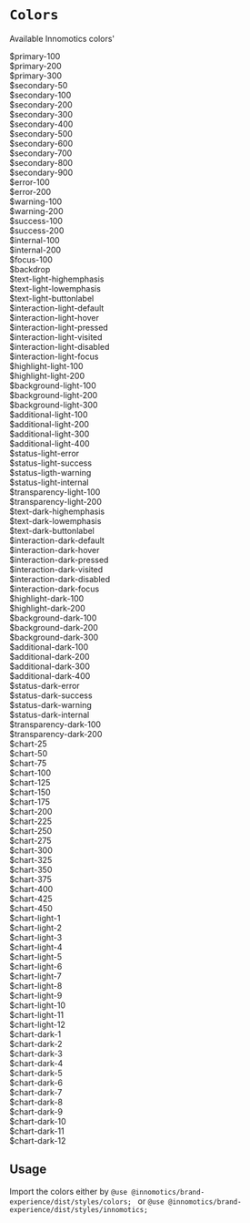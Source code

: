 # `Colors`
 Available Innomotics colors'

<div className='color-wrapper'>
<div className="color-item light"><div id="colorcube" style={{"backgroundColor": "#e1f000" }}></div><div id="name">$primary-100</div></div>
<div className="color-item light"><div id="colorcube" style={{"backgroundColor": "#08191f" }}></div><div id="name">$primary-200</div></div>
<div className="color-item light"><div id="colorcube" style={{"backgroundColor": "#ffffff" }}></div><div id="name">$primary-300</div></div>
<div className="color-item light"><div id="colorcube" style={{"backgroundColor": "#f1f4f6" }}></div><div id="name">$secondary-50</div></div>
<div className="color-item light"><div id="colorcube" style={{"backgroundColor": "#e4eaed" }}></div><div id="name">$secondary-100</div></div>
<div className="color-item light"><div id="colorcube" style={{"backgroundColor": "#cad5da" }}></div><div id="name">$secondary-200</div></div>
<div className="color-item light"><div id="colorcube" style={{"backgroundColor": "#b2c1c7" }}></div><div id="name">$secondary-300</div></div>
<div className="color-item light"><div id="colorcube" style={{"backgroundColor": "#9aacb4" }}></div><div id="name">$secondary-400</div></div>
<div className="color-item light"><div id="colorcube" style={{"backgroundColor": "#83979f" }}></div><div id="name">$secondary-500</div></div>
<div className="color-item light"><div id="colorcube" style={{"backgroundColor": "#6d818a" }}></div><div id="name">$secondary-600</div></div>
<div className="color-item light"><div id="colorcube" style={{"backgroundColor": "#566b73" }}></div><div id="name">$secondary-700</div></div>
<div className="color-item light"><div id="colorcube" style={{"backgroundColor": "#40545b" }}></div><div id="name">$secondary-800</div></div>
<div className="color-item light"><div id="colorcube" style={{"backgroundColor": "#2a3b40" }}></div><div id="name">$secondary-900</div></div>
<div className="color-item light"><div id="colorcube" style={{"backgroundColor": "#f68181" }}></div><div id="name">$error-100</div></div>
<div className="color-item light"><div id="colorcube" style={{"backgroundColor": "#cb0e0e" }}></div><div id="name">$error-200</div></div>
<div className="color-item light"><div id="colorcube" style={{"backgroundColor": "#ff853f" }}></div><div id="name">$warning-100</div></div>
<div className="color-item light"><div id="colorcube" style={{"backgroundColor": "#e96401" }}></div><div id="name">$warning-200</div></div>
<div className="color-item light"><div id="colorcube" style={{"backgroundColor": "#4ed69b" }}></div><div id="name">$success-100</div></div>
<div className="color-item light"><div id="colorcube" style={{"backgroundColor": "#007f57" }}></div><div id="name">$success-200</div></div>
<div className="color-item light"><div id="colorcube" style={{"backgroundColor": "#ddabff" }}></div><div id="name">$internal-100</div></div>
<div className="color-item light"><div id="colorcube" style={{"backgroundColor": "#c263ed" }}></div><div id="name">$internal-200</div></div>
<div className="color-item light"><div id="colorcube" style={{"backgroundColor": "#1491eb" }}></div><div id="name">$focus-100</div></div>
<div className="color-item light"><div id="colorcube" style={{"backgroundColor": "#00000099" }}></div><div id="name">$backdrop</div></div>
<div className="color-item light"><div id="colorcube" style={{"backgroundColor": "#08191f" }}></div><div id="name">$text-light-highemphasis</div></div>
<div className="color-item light"><div id="colorcube" style={{"backgroundColor": "#40545b" }}></div><div id="name">$text-light-lowemphasis</div></div>
<div className="color-item light"><div id="colorcube" style={{"backgroundColor": "#ffffff" }}></div><div id="name">$text-light-buttonlabel</div></div>
<div className="color-item light"><div id="colorcube" style={{"backgroundColor": "#08191f" }}></div><div id="name">$interaction-light-default</div></div>
<div className="color-item light"><div id="colorcube" style={{"backgroundColor": "#40545b" }}></div><div id="name">$interaction-light-hover</div></div>
<div className="color-item light"><div id="colorcube" style={{"backgroundColor": "#2a3b40" }}></div><div id="name">$interaction-light-pressed</div></div>
<div className="color-item light"><div id="colorcube" style={{"backgroundColor": "#40545b" }}></div><div id="name">$interaction-light-visited</div></div>
<div className="color-item light"><div id="colorcube" style={{"backgroundColor": "#9aacb4" }}></div><div id="name">$interaction-light-disabled</div></div>
<div className="color-item light"><div id="colorcube" style={{"backgroundColor": "#1491eb" }}></div><div id="name">$interaction-light-focus</div></div>
<div className="color-item light"><div id="colorcube" style={{"backgroundColor": "#08191f" }}></div><div id="name">$highlight-light-100</div></div>
<div className="color-item light"><div id="colorcube" style={{"backgroundColor": "#e1f000" }}></div><div id="name">$highlight-light-200</div></div>
<div className="color-item light"><div id="colorcube" style={{"backgroundColor": "#e1f000" }}></div><div id="name">$background-light-100</div></div>
<div className="color-item light"><div id="colorcube" style={{"backgroundColor": "#ffffff" }}></div><div id="name">$background-light-200</div></div>
<div className="color-item light"><div id="colorcube" style={{"backgroundColor": "#f1f4f6" }}></div><div id="name">$background-light-300</div></div>
<div className="color-item light"><div id="colorcube" style={{"backgroundColor": "#e4eaed" }}></div><div id="name">$additional-light-100</div></div>
<div className="color-item light"><div id="colorcube" style={{"backgroundColor": "#cad5da" }}></div><div id="name">$additional-light-200</div></div>
<div className="color-item light"><div id="colorcube" style={{"backgroundColor": "#9aacb4" }}></div><div id="name">$additional-light-300</div></div>
<div className="color-item light"><div id="colorcube" style={{"backgroundColor": "#2a3b40" }}></div><div id="name">$additional-light-400</div></div>
<div className="color-item light"><div id="colorcube" style={{"backgroundColor": "#cb0e0e" }}></div><div id="name">$status-light-error</div></div>
<div className="color-item light"><div id="colorcube" style={{"backgroundColor": "#007f57" }}></div><div id="name">$status-light-success</div></div>
<div className="color-item light"><div id="colorcube" style={{"backgroundColor": "#e96401" }}></div><div id="name">$status-ligth-warning</div></div>
<div className="color-item light"><div id="colorcube" style={{"backgroundColor": "#c263ed" }}></div><div id="name">$status-light-internal</div></div>
<div className="color-item light"><div id="colorcube" style={{"backgroundColor": "#08191f" ,"opacity": "0.05"}}></div><div id="name">$transparency-light-100</div></div>
<div className="color-item light"><div id="colorcube" style={{"backgroundColor": "#08191f" ,"opacity": "0.2"}}></div><div id="name">$transparency-light-200</div></div>
<div className="color-item dark"><div id="colorcube" style={{"backgroundColor": "#ffffff" }}></div><div id="name">$text-dark-highemphasis</div></div>
<div className="color-item dark"><div id="colorcube" style={{"backgroundColor": "#b2c1c7" }}></div><div id="name">$text-dark-lowemphasis</div></div>
<div className="color-item dark"><div id="colorcube" style={{"backgroundColor": "#08191f" }}></div><div id="name">$text-dark-buttonlabel</div></div>
<div className="color-item dark"><div id="colorcube" style={{"backgroundColor": "#ffffff" }}></div><div id="name">$interaction-dark-default</div></div>
<div className="color-item dark"><div id="colorcube" style={{"backgroundColor": "#9aacb4" }}></div><div id="name">$interaction-dark-hover</div></div>
<div className="color-item dark"><div id="colorcube" style={{"backgroundColor": "#83979f" }}></div><div id="name">$interaction-dark-pressed</div></div>
<div className="color-item dark"><div id="colorcube" style={{"backgroundColor": "#b2c1c7" }}></div><div id="name">$interaction-dark-visited</div></div>
<div className="color-item dark"><div id="colorcube" style={{"backgroundColor": "#9aacb4" }}></div><div id="name">$interaction-dark-disabled</div></div>
<div className="color-item dark"><div id="colorcube" style={{"backgroundColor": "#1491eb" }}></div><div id="name">$interaction-dark-focus</div></div>
<div className="color-item dark"><div id="colorcube" style={{"backgroundColor": "#e1f000" }}></div><div id="name">$highlight-dark-100</div></div>
<div className="color-item dark"><div id="colorcube" style={{"backgroundColor": "#08191f" }}></div><div id="name">$highlight-dark-200</div></div>
<div className="color-item dark"><div id="colorcube" style={{"backgroundColor": "#e1f000" }}></div><div id="name">$background-dark-100</div></div>
<div className="color-item dark"><div id="colorcube" style={{"backgroundColor": "#08191f" }}></div><div id="name">$background-dark-200</div></div>
<div className="color-item dark"><div id="colorcube" style={{"backgroundColor": "#f1f4f6" }}></div><div id="name">$background-dark-300</div></div>
<div className="color-item dark"><div id="colorcube" style={{"backgroundColor": "#e4eaed" }}></div><div id="name">$additional-dark-100</div></div>
<div className="color-item dark"><div id="colorcube" style={{"backgroundColor": "#40545b" }}></div><div id="name">$additional-dark-200</div></div>
<div className="color-item dark"><div id="colorcube" style={{"backgroundColor": "#9aacb4" }}></div><div id="name">$additional-dark-300</div></div>
<div className="color-item dark"><div id="colorcube" style={{"backgroundColor": "#e1f000" }}></div><div id="name">$additional-dark-400</div></div>
<div className="color-item dark"><div id="colorcube" style={{"backgroundColor": "#f68181" }}></div><div id="name">$status-dark-error</div></div>
<div className="color-item dark"><div id="colorcube" style={{"backgroundColor": "#4ed69b" }}></div><div id="name">$status-dark-success</div></div>
<div className="color-item dark"><div id="colorcube" style={{"backgroundColor": "#ff853f" }}></div><div id="name">$status-dark-warning</div></div>
<div className="color-item dark"><div id="colorcube" style={{"backgroundColor": "#ddabff" }}></div><div id="name">$status-dark-internal</div></div>
<div className="color-item dark"><div id="colorcube" style={{"backgroundColor": "#ffffff" ,"opacity": "0.1"}}></div><div id="name">$transparency-dark-100</div></div>
<div className="color-item dark"><div id="colorcube" style={{"backgroundColor": "#ffffff" ,"opacity": "0.4"}}></div><div id="name">$transparency-dark-200</div></div>
<div className="color-item light"><div id="colorcube" style={{"backgroundColor": "#6060f9" }}></div><div id="name">$chart-25</div></div>
<div className="color-item light"><div id="colorcube" style={{"backgroundColor": "#86a3ff" }}></div><div id="name">$chart-50</div></div>
<div className="color-item light"><div id="colorcube" style={{"backgroundColor": "#cc68fa" }}></div><div id="name">$chart-75</div></div>
<div className="color-item light"><div id="colorcube" style={{"backgroundColor": "#ddabff" }}></div><div id="name">$chart-100</div></div>
<div className="color-item light"><div id="colorcube" style={{"backgroundColor": "#00a3a8" }}></div><div id="name">$chart-125</div></div>
<div className="color-item light"><div id="colorcube" style={{"backgroundColor": "#aa5103" }}></div><div id="name">$chart-150</div></div>
<div className="color-item light"><div id="colorcube" style={{"backgroundColor": "#fd9e4b" }}></div><div id="name">$chart-175</div></div>
<div className="color-item light"><div id="colorcube" style={{"backgroundColor": "#5b011c" }}></div><div id="name">$chart-200</div></div>
<div className="color-item light"><div id="colorcube" style={{"backgroundColor": "#ff145a" }}></div><div id="name">$chart-225</div></div>
<div className="color-item light"><div id="colorcube" style={{"backgroundColor": "#ffd8e4" }}></div><div id="name">$chart-250</div></div>
<div className="color-item light"><div id="colorcube" style={{"backgroundColor": "#009b6a" }}></div><div id="name">$chart-275</div></div>
<div className="color-item light"><div id="colorcube" style={{"backgroundColor": "#4ed69b" }}></div><div id="name">$chart-300</div></div>
<div className="color-item light"><div id="colorcube" style={{"backgroundColor": "#1b1b81" }}></div><div id="name">$chart-325</div></div>
<div className="color-item light"><div id="colorcube" style={{"backgroundColor": "#c3d2ff" }}></div><div id="name">$chart-350</div></div>
<div className="color-item light"><div id="colorcube" style={{"backgroundColor": "#f051a0" }}></div><div id="name">$chart-375</div></div>
<div className="color-item light"><div id="colorcube" style={{"backgroundColor": "#f36eb0" }}></div><div id="name">$chart-400</div></div>
<div className="color-item light"><div id="colorcube" style={{"backgroundColor": "#aa880f" }}></div><div id="name">$chart-425</div></div>
<div className="color-item light"><div id="colorcube" style={{"backgroundColor": "#bc991d" }}></div><div id="name">$chart-450</div></div>
<div className="color-item light"><div id="colorcube" style={{"backgroundColor": "#08191f" }}></div><div id="name">$chart-light-1</div></div>
<div className="color-item light"><div id="colorcube" style={{"backgroundColor": "#6d818a" }}></div><div id="name">$chart-light-2</div></div>
<div className="color-item light"><div id="colorcube" style={{"backgroundColor": "#6060f9" }}></div><div id="name">$chart-light-3</div></div>
<div className="color-item light"><div id="colorcube" style={{"backgroundColor": "#cc68fa" }}></div><div id="name">$chart-light-4</div></div>
<div className="color-item light"><div id="colorcube" style={{"backgroundColor": "#00a3a8" }}></div><div id="name">$chart-light-5</div></div>
<div className="color-item light"><div id="colorcube" style={{"backgroundColor": "#aa5103" }}></div><div id="name">$chart-light-6</div></div>
<div className="color-item light"><div id="colorcube" style={{"backgroundColor": "#ff145a" }}></div><div id="name">$chart-light-7</div></div>
<div className="color-item light"><div id="colorcube" style={{"backgroundColor": "#5b011c" }}></div><div id="name">$chart-light-8</div></div>
<div className="color-item light"><div id="colorcube" style={{"backgroundColor": "#009b6a" }}></div><div id="name">$chart-light-9</div></div>
<div className="color-item light"><div id="colorcube" style={{"backgroundColor": "#1b1b81" }}></div><div id="name">$chart-light-10</div></div>
<div className="color-item light"><div id="colorcube" style={{"backgroundColor": "#f051a0" }}></div><div id="name">$chart-light-11</div></div>
<div className="color-item light"><div id="colorcube" style={{"backgroundColor": "#aa880f" }}></div><div id="name">$chart-light-12</div></div>
<div className="color-item dark"><div id="colorcube" style={{"backgroundColor": "#e1f000" }}></div><div id="name">$chart-dark-1</div></div>
<div className="color-item dark"><div id="colorcube" style={{"backgroundColor": "#ffffff" }}></div><div id="name">$chart-dark-2</div></div>
<div className="color-item dark"><div id="colorcube" style={{"backgroundColor": "#86a3ff" }}></div><div id="name">$chart-dark-3</div></div>
<div className="color-item dark"><div id="colorcube" style={{"backgroundColor": "#ddabff" }}></div><div id="name">$chart-dark-4</div></div>
<div className="color-item dark"><div id="colorcube" style={{"backgroundColor": "#00a3a8" }}></div><div id="name">$chart-dark-5</div></div>
<div className="color-item dark"><div id="colorcube" style={{"backgroundColor": "#fd9e4b" }}></div><div id="name">$chart-dark-6</div></div>
<div className="color-item dark"><div id="colorcube" style={{"backgroundColor": "#ff145a" }}></div><div id="name">$chart-dark-7</div></div>
<div className="color-item dark"><div id="colorcube" style={{"backgroundColor": "#ffd8e4" }}></div><div id="name">$chart-dark-8</div></div>
<div className="color-item dark"><div id="colorcube" style={{"backgroundColor": "#4ed69b" }}></div><div id="name">$chart-dark-9</div></div>
<div className="color-item dark"><div id="colorcube" style={{"backgroundColor": "#c3d2ff" }}></div><div id="name">$chart-dark-10</div></div>
<div className="color-item dark"><div id="colorcube" style={{"backgroundColor": "#f36eb0" }}></div><div id="name">$chart-dark-11</div></div>
<div className="color-item dark"><div id="colorcube" style={{"backgroundColor": "#bc991d" }}></div><div id="name">$chart-dark-12</div></div>
</div>

 ## Usage 
Import the colors either by 
```@use @innomotics/brand-experience/dist/styles/colors; ```
 or 
``` @use @innomotics/brand-experience/dist/styles/innomotics; ```
